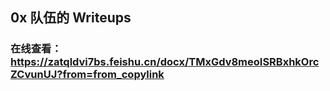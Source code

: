 ## 0x 队伍的 Writeups
### 在线查看： https://zatqldvi7bs.feishu.cn/docx/TMxGdv8meoISRBxhkOrcZCvunUJ?from=from_copylink
